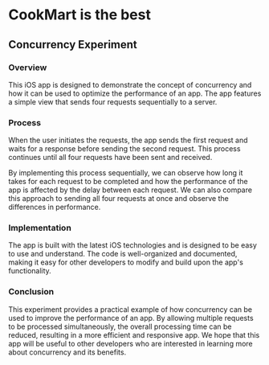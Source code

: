 # CookMart is the best

## Concurrency Experiment

### Overview
This iOS app is designed to demonstrate the concept of concurrency and how it can be used to optimize the performance of an app. The app features a simple view that sends four requests sequentially to a server.

### Process
When the user initiates the requests, the app sends the first request and waits for a response before sending the second request. This process continues until all four requests have been sent and received.

By implementing this process sequentially, we can observe how long it takes for each request to be completed and how the performance of the app is affected by the delay between each request. We can also compare this approach to sending all four requests at once and observe the differences in performance.

### Implementation
The app is built with the latest iOS technologies and is designed to be easy to use and understand. The code is well-organized and documented, making it easy for other developers to modify and build upon the app's functionality.
### Conclusion
This experiment provides a practical example of how concurrency can be used to improve the performance of an app. By allowing multiple requests to be processed simultaneously, the overall processing time can be reduced, resulting in a more efficient and responsive app. We hope that this app will be useful to other developers who are interested in learning more about concurrency and its benefits.

